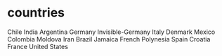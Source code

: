 # countries
Chile
India
Argentina
Germany
Invisible-Germany
Italy
Denmark
Mexico
Colombia
Moldova
Iran
Brazil
Jamaica
French Polynesia
Spain
Croatia
France
United States